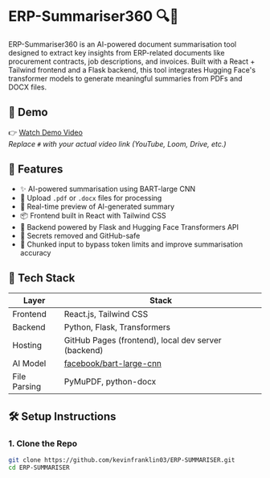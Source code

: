 # ERP-Summariser360 🔍📄

ERP-Summariser360 is an AI-powered document summarisation tool designed to extract key insights from ERP-related documents like procurement contracts, job descriptions, and invoices. Built with a React + Tailwind frontend and a Flask backend, this tool integrates Hugging Face's transformer models to generate meaningful summaries from PDFs and DOCX files.

## 🚀 Demo

👉 [Watch Demo Video](https://github.com/user-attachments/assets/aaec62eb-5feb-431e-a29c-1443eeb063a2)  
*Replace `#` with your actual video link (YouTube, Loom, Drive, etc.)*

## 🧠 Features

- ✨ AI-powered summarisation using BART-large CNN
- 📁 Upload `.pdf` or `.docx` files for processing
- 🧠 Real-time preview of AI-generated summary
- 📦 Frontend built in React with Tailwind CSS
- 🔧 Backend powered by Flask and Hugging Face Transformers API
- 🔐 Secrets removed and GitHub-safe
- 🔄 Chunked input to bypass token limits and improve summarisation accuracy



## 🧱 Tech Stack

| Layer     | Stack                        |
|-----------|------------------------------|
| Frontend  | React.js, Tailwind CSS       |
| Backend   | Python, Flask, Transformers  |
| Hosting   | GitHub Pages (frontend), local dev server (backend) |
| AI Model  | [facebook/bart-large-cnn](https://huggingface.co/facebook/bart-large-cnn) |
| File Parsing | PyMuPDF, python-docx       |

## 🛠️ Setup Instructions

### 1. Clone the Repo

```bash
git clone https://github.com/kevinfranklin03/ERP-SUMMARISER.git
cd ERP-SUMMARISER
